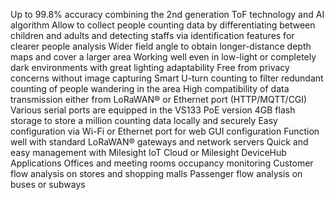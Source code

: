 Up to 99.8% accuracy combining the 2nd generation ToF technology and AI algorithm
Allow to collect people counting data by differentiating between children and adults and detecting staffs via identification features for clearer people analysis
Wider field angle to obtain longer-distance depth maps and cover a larger area
Working well even in low-light or completely dark environments with great lighting adaptability
Free from privacy concerns without image capturing
Smart U-turn counting to filter redundant counting of people wandering in the area
High compatibility of data transmission either from LoRaWAN® or Ethernet port (HTTP/MQTT/CGI)
Various serial ports are equipped in the VS133 PoE version
4GB flash storage to store a million counting data locally and securely
Easy configuration via Wi-Fi or Ethernet port for web GUI configuration
Function well with standard LoRaWAN® gateways and network servers
Quick and easy management with Milesight IoT Cloud or Milesight DeviceHub
Applications
Offices and meeting rooms occupancy monitoring
Customer flow analysis on stores and shopping malls
Passenger flow analysis on buses or subways
